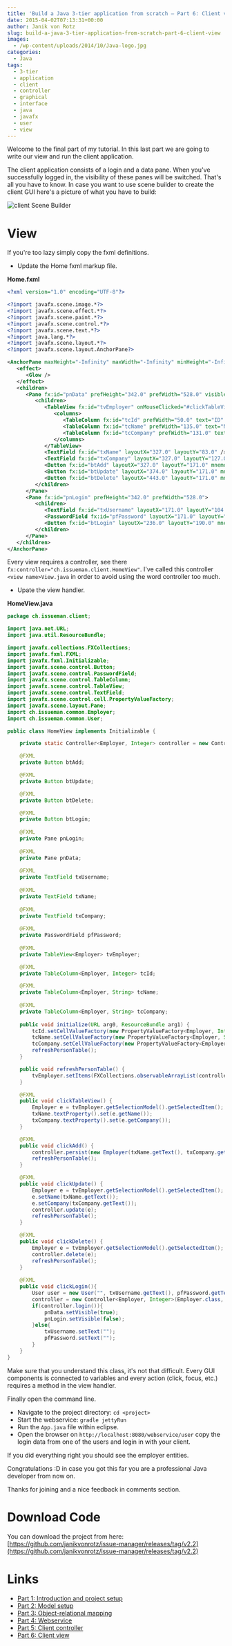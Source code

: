 ```yaml
---
title: 'Build a Java 3-tier application from scratch – Part 6: Client view'
date: 2015-04-02T07:13:31+00:00
author: Janik von Rotz
slug: build-a-java-3-tier-application-from-scratch-part-6-client-view
images:
  - /wp-content/uploads/2014/10/Java-logo.jpg
categories:
  - Java
tags:
  - 3-tier
  - application
  - client
  - controller
  - graphical
  - interface
  - java
  - javafx
  - user
  - view
---
```

Welcome to the final part of my tutorial. In this last part we are going to write our view and run the client application.

The client application consists of a login and a data pane. When you've successfully logged in, the visibility of these panes will be switched. That's all you have to know. In case you want to use scene builder to create the client GUI here's a picture of what you have to build:
<!--more-->
![client Scene Builder](/wp-content/uploads/2015/03/client-Scene-Builder-1024x305.png)

# View

If you're too lazy simply copy the fxml definitions.

* Update the Home fxml markup file.

**Home.fxml**

```xml
<?xml version="1.0" encoding="UTF-8"?>

<?import javafx.scene.image.*?>
<?import javafx.scene.effect.*?>
<?import javafx.scene.paint.*?>
<?import javafx.scene.control.*?>
<?import javafx.scene.text.*?>
<?import java.lang.*?>
<?import javafx.scene.layout.*?>
<?import javafx.scene.layout.AnchorPane?>

<AnchorPane maxHeight="-Infinity" maxWidth="-Infinity" minHeight="-Infinity" minWidth="-Infinity" prefHeight="342.0" prefWidth="528.0" xmlns="http://javafx.com/javafx/8" xmlns:fx="http://javafx.com/fxml/1" fx:controller="ch.issueman.client.HomeView">
   <effect>
      <Glow />
   </effect>
   <children>
      <Pane fx:id="pnData" prefHeight="342.0" prefWidth="528.0" visible="false">
         <children>
            <TableView fx:id="tvEmployer" onMouseClicked="#clickTableView" prefHeight="342.0" prefWidth="317.0">
               <columns>
                  <TableColumn fx:id="tcId" prefWidth="50.0" text="ID" />
                  <TableColumn fx:id="tcName" prefWidth="135.0" text="Name" />
                  <TableColumn fx:id="tcCompany" prefWidth="131.0" text="Company" />
               </columns>
            </TableView>
            <TextField fx:id="txName" layoutX="327.0" layoutY="83.0" />
            <TextField fx:id="txCompany" layoutX="327.0" layoutY="127.0" />
            <Button fx:id="btAdd" layoutX="327.0" layoutY="171.0" mnemonicParsing="false" onAction="#clickAdd" text="Add" />
            <Button fx:id="btUpdate" layoutX="374.0" layoutY="171.0" mnemonicParsing="false" onAction="#clickUpdate" text="Update" />
            <Button fx:id="btDelete" layoutX="443.0" layoutY="171.0" mnemonicParsing="false" onAction="#clickDelete" text="Delete" />
         </children>
      </Pane>
      <Pane fx:id="pnLogin" prefHeight="342.0" prefWidth="528.0">
         <children>
            <TextField fx:id="txUsername" layoutX="171.0" layoutY="104.0" />
            <PasswordField fx:id="pfPassword" layoutX="171.0" layoutY="140.0" />
            <Button fx:id="btLogin" layoutX="236.0" layoutY="190.0" mnemonicParsing="false" onAction="#clickLogin" text="Login" />
         </children>
      </Pane>
   </children>
</AnchorPane>
```

Every view requires a controller, see there `fx:controller="ch.issueman.client.HomeView"`. I've called this controller `<view name>View.java` in order to avoid using the word controller too much.

* Upate the view handler.

**HomeView.java**

```java
package ch.issueman.client;

import java.net.URL;
import java.util.ResourceBundle;

import javafx.collections.FXCollections;
import javafx.fxml.FXML;
import javafx.fxml.Initializable;
import javafx.scene.control.Button;
import javafx.scene.control.PasswordField;
import javafx.scene.control.TableColumn;
import javafx.scene.control.TableView;
import javafx.scene.control.TextField;
import javafx.scene.control.cell.PropertyValueFactory;
import javafx.scene.layout.Pane;
import ch.issueman.common.Employer;
import ch.issueman.common.User;

public class HomeView implements Initializable {

	private static Controller<Employer, Integer> controller = new Controller<Employer, Integer>(Employer.class, null);

	@FXML
	private Button btAdd;

	@FXML
	private Button btUpdate;

	@FXML
	private Button btDelete;

	@FXML
	private Button btLogin;
	
	@FXML
	private Pane pnLogin;
	
	@FXML
	private Pane pnData;
	
	@FXML
	private TextField txUsername;
	
	@FXML
	private TextField txName;
	
	@FXML
	private TextField txCompany;
	
	@FXML
	private PasswordField pfPassword;
	
	@FXML
	private TableView<Employer> tvEmployer;

	@FXML
	private TableColumn<Employer, Integer> tcId;

	@FXML
	private TableColumn<Employer, String> tcName;
	
	@FXML
	private TableColumn<Employer, String> tcCompany;
	
	public void initialize(URL arg0, ResourceBundle arg1) {
		tcId.setCellValueFactory(new PropertyValueFactory<Employer, Integer>("id"));
		tcName.setCellValueFactory(new PropertyValueFactory<Employer, String>("name"));
		tcCompany.setCellValueFactory(new PropertyValueFactory<Employer, String>("company"));
		refreshPersonTable();
	}

	public void refreshPersonTable() {
		tvEmployer.setItems(FXCollections.observableArrayList(controller.getAll()));
	}

	@FXML
	public void clickTableView() {
		Employer e = tvEmployer.getSelectionModel().getSelectedItem();
		txName.textProperty().set(e.getName());
		txCompany.textProperty().set(e.getCompany());
	}

	@FXML
	public void clickAdd() {
		controller.persist(new Employer(txName.getText(), txCompany.getText()));
		refreshPersonTable();
	}

	@FXML
	public void clickUpdate() {
		Employer e = tvEmployer.getSelectionModel().getSelectedItem();
		e.setName(txName.getText());
		e.setCompany(txCompany.getText());
		controller.update(e);
		refreshPersonTable();
	}

	@FXML
	public void clickDelete() {
		Employer e = tvEmployer.getSelectionModel().getSelectedItem();
		controller.delete(e);
		refreshPersonTable();
	}
	
	@FXML
	public void clickLogin(){
		User user = new User("", txUsername.getText(), pfPassword.getText(), "");
		controller = new Controller<Employer, Integer>(Employer.class, user);
		if(controller.login()){
			pnData.setVisible(true);
			pnLogin.setVisible(false);
		}else{
			txUsername.setText("");
			pfPassword.setText("");
		}
	}
}
```

Make sure that you understand this class, it's not that difficult. Every GUI components is connected to variables and every action (click, focus, etc.) requires a method in the view handler.

Finally open the command line.

* Navigate to the project directory: `cd <project>`
* Start the webservice: `gradle jettyRun`
* Run the `App.java` file within eclipse.
* Open the browser on `http://localhost:8080/webservice/user` copy the login data from one of the users and login in with your client.

If you did everything right you should see the employer entities.

Congratulations :D in case you got this far you are a professional Java developer from now on.

Thanks for joining and a nice feedback in comments section.

# Download Code

You can download the project from here: [https://github.com/janikvonrotz/issue-manager/releases/tag/v2.2](https://github.com/janikvonrotz/issue-manager/releases/tag/v2.2)

# Links

* [Part 1: Introduction and project setup](https://janikvonrotz.ch/2015/03/15/build-a-java-3-tier-application-from-scratch-part-1-introduction-and-project-setup/)
* [Part 2: Model setup](https://janikvonrotz.ch/2015/03/28/build-a-java-3-tier-application-from-scratch-part-2-model-setup/)
* [Part 3: Object-relational mapping](https://janikvonrotz.ch/2015/03/30/build-a-java-3-tier-application-from-scratch-part-3-object-relational-mapping/)
* [Part 4: Webservice](https://janikvonrotz.ch/2015/03/31/build-a-java-3-tier-application-from-scratch-part-4-webservice/)
* [Part 5: Client controller](https://janikvonrotz.ch/2015/04/01/build-a-java-3-tier-application-from-scratch-part-5-client-controller/)
* [Part 6: Client view](https://janikvonrotz.ch/2015/04/02/build-a-java-3-tier-application-from-scratch-part-6-client-view/)